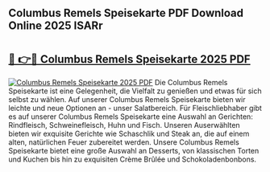 ## Columbus Remels Speisekarte PDF Download Online 2025 ISARr

# <h2><a href="http://gcalqr.nevu.top/?p=Columbus+Remels+Speisekarte">🔗 👉🔴 Columbus Remels Speisekarte 2025 PDF</a></h2>

[![Columbus Remels Speisekarte 2025 PDF](https://i.imgur.com/dBaPXMq.png)](http://gcalqr.nevu.top/?p=Columbus+Remels+Speisekarte)
Die Columbus Remels Speisekarte ist eine Gelegenheit, die Vielfalt zu genießen und etwas für sich selbst zu wählen. Auf unserer Columbus Remels Speisekarte bieten wir leichte und neue Optionen an - unser Salatbereich. Für Fleischliebhaber gibt es auf unserer Columbus Remels Speisekarte eine Auswahl an Gerichten: Rindfleisch, Schweinefleisch, Huhn und Fisch. Unseren Auserwählten bieten wir exquisite Gerichte wie Schaschlik und Steak an, die auf einem alten, natürlichen Feuer zubereitet werden. Unsere Columbus Remels Speisekarte bietet eine große Auswahl an Desserts, von klassischen Torten und Kuchen bis hin zu exquisiten Crème Brûlée und Schokoladenbonbons.
